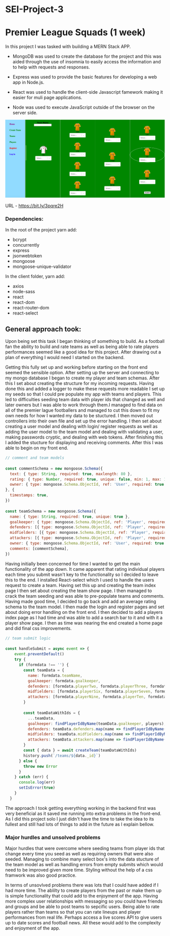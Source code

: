 # SEI-Project-3

# Premier League Squads (1 week)

In this project I was tasked with building a MERN Stack APP.

 - MongoDB was used to create the database for the project and this was aided through the use of insomnia to easily access the information and to help with requests and responses.

 - Express was used to provide the basic features for developing a web app in Node.js.

 - React was used to handle the client-side Javascript famework making it easier for muli page applications.

 - Node was used to execute JavaScript outside of the browser on the server side.

![Picture](create-team.png)

URL - https://bit.ly/3pqre2H

### Dependencies:

In the root of the project yarn add: 
- bcrypt 
- concurrently
- express
- jsonwebtoken
- mongoose
- mongoose-unique-validator

In the client folder, yarn add:

- axios
- node-sass
- react
- react-dom
- react-router-dom
- react-select 

## General approach took:

Upon being set this task I began thinking of something to build. As a football fan the ability to build and rate teams as well as being able to rate players performances seemed like a good idea for this project. After drawing out a plan of everything I would need I started on the backend.

 Getting this fully set up and working before starting on the front end seemed the sensible option. After setting up the server and connecting to my mongo database I began to create my player and team schemas. After this I set about creating the structure for my incoming requests. Having done this and added a logger to make these requests more readable I set up my seeds so that I could pre populate my app with teams and players. This led to difficulties seeding team data with player ids that changed as well and later owners but I was able to work through them.I managed to find data on all of the premier lague footballers and managed to cut this down to fit my own needs for how I wanted my data to be stuctured. I then moved out controllers into their own file and set up the error handling. I then set about creating a user model and dealing with login/ register requests as well as adding the user model to the team model and dealing with validating a user, making passwords cryptic, and dealing with web tokens. After finishing this I added the stucture for displaying and receiving comments. After this I was able to begin on my front end.


```JavaScript
// comment and team models

const commentSchema = new mongoose.Schema({
  text: { type: String, required: true, maxlength: 80 },
  rating: { type: Number, required: true, unique: false, min: 1, max: 100 },
  owner: { type: mongoose.Schema.ObjectId, ref: 'User', required: true  },
}, {
  timestamps: true,
})

const teamSchema = new mongoose.Schema({
  name: { type: String, required: true, unique: true },
  goalkeeper: { type: mongoose.Schema.ObjectId, ref: 'Player', required: true  },
  defenders: [{ type: mongoose.Schema.ObjectId, ref: 'Player', required: true  }],
  midfielders: [{ type: mongoose.Schema.ObjectId, ref: 'Player', required: true  }],
  attackers: [{ type: mongoose.Schema.ObjectId, ref: 'Player', required: true  }],
  owner: { type: mongoose.Schema.ObjectId, ref: 'User', required: true  },
  comments: [commentSchema],
})
```
Having initially been concerned for time I wanted to get the main functionality of the app down. It came apparent that rating individual players each time you submit wasn't key to the functionality so I decided to leave this to the end. I installed React-select which I used to handle the users request to create a team. Having set this up and creating the team index page I then set about creating the team show page. I then managed to crack the team seeding and was able to pre-populate teams and comments. Having made good time, I decided to go back and add an average rating schema to the team model. I then made the login and register pages and set about doing error handling on the front end. I then decided to add a players index page as I had time and was able to add a search bar to it and with it a player show page. I then as time was nearing the end created a home page and did final css improvements.

```JavaScript
// team submit logic

const handleSubmit = async event => {
    event.preventDefault()
    try {
      if (formdata !== '') {
        const teamData = {
          name: formdata.teamName,
          goalkeeper: formdata.goalkeeper,
          defenders: [formdata.playerTwo, formdata.playerThree, formdata.playerFour, formdata.playerFive],
          midfielders: [formdata.playerSix, formdata.playerSeven, formdata.playerEight],
          attackers: [formdata.playerNine, formdata.playerTen, formdata.playerEleven]
        }

        const teamDataWithIds = {
          ...teamData,
          goalkeeper: findPlayerIdByName(teamData.goalkeeper, players),
          defenders: teamData.defenders.map(name => findPlayerIdByName(name, players)),
          midfielders: teamData.midfielders.map(name => findPlayerIdByName(name, players)),
          attackers: teamData.attackers.map(name => findPlayerIdByName(name, players))
        }
        const { data } = await createTeam(teamDataWithIds)
        history.push(`/teams/${data._id}`)
      } else {
        throw new Error
      }
    } catch (err) {
      console.log(err)
      setIsError(true)
    }
  }
```

The approach I took getting everything working in the backend first was very beneficial as it saved me running into extra problems in the front-end. As I did this project solo I just didn't have the time to take the idea to its fullest and still had lots of things to add in the future as I explain bellow. 


### Major hurdles and unsolved problems

Major hurdles that were overcome where seeding teams from player ids that change every time you seed as well as requiring owners that were also seeded. Managing to combine many select box's into the data stucture of the team model as well as handling errors from empty submits which would need to be improved given more time. Styling without the help of a css framwork was also good practice.

In terms of unsovlved problems there was lots that I could have added if I had more time. The ablilty to create players from the past or make them up is simple functionality that could add to the enjoyment of the app. Having more complex user relationships with messaging so you could have friends and groups and be able to post teams to sepcific users. Being able to rate players rather than teams so that you can rate lineups and player performances from real life. Perhaps access a live scores API to give users up to date scores and football news. All these would add to the complexity and enjoyment of the app. 
